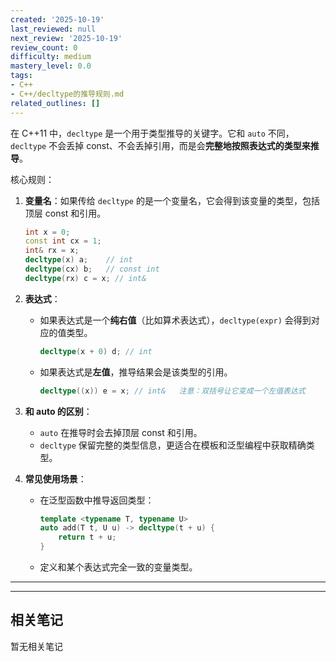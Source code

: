 ```yaml
---
created: '2025-10-19'
last_reviewed: null
next_review: '2025-10-19'
review_count: 0
difficulty: medium
mastery_level: 0.0
tags:
- C++
- C++/decltype的推导规则.md
related_outlines: []
---
```

在 C++11 中，`decltype` 是一个用于类型推导的关键字。它和 `auto` 不同，`decltype` 不会丢掉 const、不会丢掉引用，而是会**完整地按照表达式的类型来推导**。

核心规则：

1. **变量名**：如果传给 `decltype` 的是一个变量名，它会得到该变量的类型，包括顶层 const 和引用。

   ```cpp
   int x = 0;  
   const int cx = 1;  
   int& rx = x;  
   decltype(x) a;    // int  
   decltype(cx) b;   // const int  
   decltype(rx) c = x; // int&  
   ```

2. **表达式**：

   * 如果表达式是一个**纯右值**（比如算术表达式），`decltype(expr)` 会得到对应的值类型。

     ```cpp
     decltype(x + 0) d; // int  
     ```
   * 如果表达式是**左值**，推导结果会是该类型的引用。

     ```cpp
     decltype((x)) e = x; // int&   注意：双括号让它变成一个左值表达式  
     ```

3. **和 auto 的区别**：

   * `auto` 在推导时会去掉顶层 const 和引用。
   * `decltype` 保留完整的类型信息，更适合在模板和泛型编程中获取精确类型。

4. **常见使用场景**：

   * 在泛型函数中推导返回类型：

     ```cpp
     template <typename T, typename U>
     auto add(T t, U u) -> decltype(t + u) {
         return t + u;
     }
     ```
   * 定义和某个表达式完全一致的变量类型。

---

---

## 相关笔记
<!-- 自动生成 -->

暂无相关笔记

